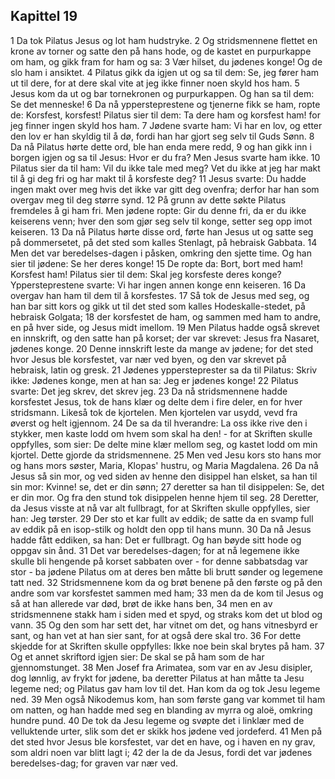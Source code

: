 ## Kapittel 19

1 Da tok Pilatus Jesus og lot ham hudstryke.
2 Og stridsmennene flettet en krone av torner og satte den på hans hode, og de kastet en purpurkappe om ham, og gikk fram for ham og sa:
3 Vær hilset, du jødenes konge! Og de slo ham i ansiktet.
4 Pilatus gikk da igjen ut og sa til dem: Se, jeg fører ham ut til dere, for at dere skal vite at jeg ikke finner noen skyld hos ham.
5 Jesus kom da ut og bar tornekronen og purpurkappen. Og han sa til dem: Se det menneske!
6 Da nå yppersteprestene og tjenerne fikk se ham, ropte de: Korsfest, korsfest! Pilatus sier til dem: Ta dere ham og korsfest ham! for jeg finner ingen skyld hos ham.
7 Jødene svarte ham: Vi har en lov, og etter den lov er han skyldig til å dø, fordi han har gjort seg selv til Guds Sønn.
8 Da nå Pilatus hørte dette ord, ble han enda mere redd,
9 og han gikk inn i borgen igjen og sa til Jesus: Hvor er du fra? Men Jesus svarte ham ikke.
10 Pilatus sier da til ham: Vil du ikke tale med meg? Vet du ikke at jeg har makt til å gi deg fri og har makt til å korsfeste deg?
11 Jesus svarte: Du hadde ingen makt over meg hvis det ikke var gitt deg ovenfra; derfor har han som overgav meg til deg større synd.
12 På grunn av dette søkte Pilatus fremdeles å gi ham fri. Men jødene ropte: Gir du denne fri, da er du ikke keiserens venn; hver den som gjør seg selv til konge, setter seg opp imot keiseren.
13 Da nå Pilatus hørte disse ord, førte han Jesus ut og satte seg på dommersetet, på det sted som kalles Stenlagt, på hebraisk Gabbata.
14 Men det var beredelses-dagen i påsken, omkring den sjette time. Og han sier til jødene: Se her deres konge!
15 De ropte da: Bort, bort med ham! Korsfest ham! Pilatus sier til dem: Skal jeg korsfeste deres konge? Yppersteprestene svarte: Vi har ingen annen konge enn keiseren.
16 Da overgav han ham til dem til å korsfestes.
17 Så tok de Jesus med seg, og han bar sitt kors og gikk ut til det sted som kalles Hodeskalle-stedet, på hebraisk Golgata;
18 der korsfestet de ham, og sammen med ham to andre, en på hver side, og Jesus midt imellom.
19 Men Pilatus hadde også skrevet en innskrift, og den satte han på korset; der var skrevet: Jesus fra Nasaret, jødenes konge.
20 Denne innskrift leste da mange av jødene; for det sted hvor Jesus ble korsfestet, var nær ved byen, og den var skrevet på hebraisk, latin og gresk.
21 Jødenes yppersteprester sa da til Pilatus: Skriv ikke: Jødenes konge, men at han sa: Jeg er jødenes konge!
22 Pilatus svarte: Det jeg skrev, det skrev jeg.
23 Da nå stridsmennene hadde korsfestet Jesus, tok de hans klær og delte dem i fire deler, en for hver stridsmann. Likeså tok de kjortelen. Men kjortelen var usydd, vevd fra øverst og helt igjennom.
24 De sa da til hverandre: La oss ikke rive den i stykker, men kaste lodd om hvem som skal ha den! - for at Skriften skulle oppfylles, som sier: De delte mine klær mellom seg, og kastet lodd om min kjortel. Dette gjorde da stridsmennene.
25 Men ved Jesu kors sto hans mor og hans mors søster, Maria, Klopas' hustru, og Maria Magdalena.
26 Da nå Jesus så sin mor, og ved siden av henne den disippel han elsket, sa han til sin mor: Kvinne! se, det er din sønn;
27 deretter sa han til disippelen: Se, det er din mor. Og fra den stund tok disippelen henne hjem til seg.
28 Deretter, da Jesus visste at nå var alt fullbragt, for at Skriften skulle oppfylles, sier han: Jeg tørster.
29 Der sto et kar fullt av eddik; de satte da en svamp full av eddik på en isop-stilk og holdt den opp til hans munn.
30 Da nå Jesus hadde fått eddiken, sa han: Det er fullbragt. Og han bøyde sitt hode og oppgav sin ånd.
31 Det var beredelses-dagen; for at nå legemene ikke skulle bli hengende på korset sabbaten over - for denne sabbatsdag var stor - ba jødene Pilatus om at deres ben måtte bli brutt sønder og legemene tatt ned.
32 Stridsmennene kom da og brøt benene på den første og på den andre som var korsfestet sammen med ham;
33 men da de kom til Jesus og så at han allerede var død, brøt de ikke hans ben,
34 men en av stridsmennene stakk ham i siden med et spyd, og straks kom det ut blod og vann.
35 Og den som har sett det, har vitnet om det, og hans vitnesbyrd er sant, og han vet at han sier sant, for at også dere skal tro.
36 For dette skjedde for at Skriften skulle oppfylles: Ikke noe bein skal brytes på ham.
37 Og et annet skriftord igjen sier: De skal se på ham som de har gjennomstunget.
38 Men Josef fra Arimatea, som var en av Jesu disipler, dog lønnlig, av frykt for jødene, ba deretter Pilatus at han måtte ta Jesu legeme ned; og Pilatus gav ham lov til det. Han kom da og tok Jesu legeme ned.
39 Men også Nikodemus kom, han som første gang var kommet til ham om natten, og han hadde med seg en blanding av myrra og aloë, omkring hundre pund.
40 De tok da Jesu legeme og svøpte det i linklær med de velluktende urter, slik som det er skikk hos jødene ved jordeferd.
41 Men på det sted hvor Jesus ble korsfestet, var det en have, og i haven en ny grav, som aldri noen var blitt lagt i;
42 der la de da Jesus, fordi det var jødenes beredelses-dag; for graven var nær ved.

